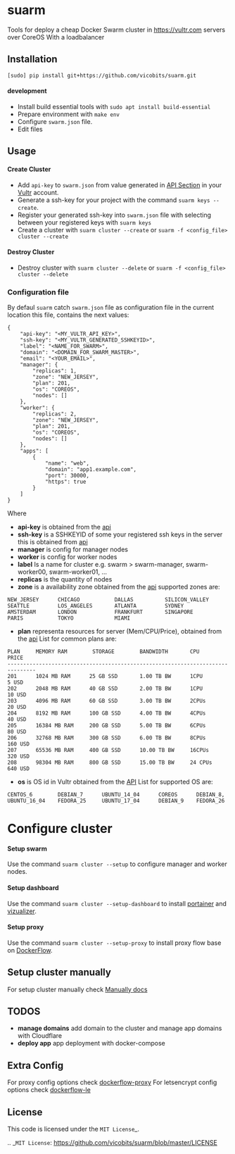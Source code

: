 # suarm

Tools for deploy a cheap Docker Swarm cluster in https://vultr.com servers over CoreOS
With a loadbalancer

## Installation

`[sudo] pip install git+https://github.com/vicobits/suarm.git`

#### development
  - Install build essential tools with `sudo apt install build-essential`
  - Prepare environment with `make env`
  - Configure  `swarm.json` file.
  - Edit files

## Usage

#### Create Cluster
  - Add `api-key` to `swarm.json` from value generated in [API Section](https://my.vultr.com/settings/#settingsapi) in
    your [Vultr](https://vultr.com) account.
  - Generate a ssh-key for your project with the command `suarm keys --create`.
  - Register your generated ssh-key into `swarm.json` file with selecting between your registered keys with `suarm keys`
  - Create a cluster with `suarm cluster --create` or `suarm -f <config_file> cluster --create`

#### Destroy Cluster
  - Destroy cluster with `suarm cluster --delete` or `suarm -f <config_file> cluster --delete`

### Configuration file

By defaul `suarm` catch `swarm.json` file as configuration file in the current location
this file, contains the next values:

```
{
    "api-key": "<MY_VULTR_API_KEY>",
    "ssh-key": "<MY_VULTR_GENERATED_SSHKEYID>",
    "label": "<NAME_FOR_SWARM>",
    "domain": "<DOMAIN_FOR_SWARM_MASTER>",
    "email": "<YOUR_EMAIL>",
    "manager": {
        "replicas": 1,
        "zone": "NEW_JERSEY",
        "plan": 201,
        "os": "COREOS",
        "nodes": []
    },
    "worker": {
        "replicas": 2,
        "zone": "NEW_JERSEY",
        "plan": 201,
        "os": "COREOS",
        "nodes": []
    },
    "apps": [
        {
            "name": "web",
            "domain": "app1.example.com",
            "port": 30000,
            "https": true
        }
    ]
}
```
Where
  * **api-key** is obtained from the [api](https://my.vultr.com/settings/#settingsapi)
  * **ssh-key** is a SSHKEYID of some your registered ssh keys in the server this is obtained from [api](https://api.vultr.com/v1/sshkey/list)
  * **manager** is config for manager nodes
  * **worker** is config for worker nodes
  * **label** Is a name for cluster e.g. swarm > swarm-manager, swarm-worker00, swarm-worker01, ...
  * **replicas** is the quantity of nodes
  * **zone** is a availability zone obtained from the [api](https://api.vultr.com/v1/regions/list)
  supported zones are:
  ```
  NEW_JERSEY      CHICAGO           DALLAS          SILICON_VALLEY
  SEATTLE         LOS_ANGELES       ATLANTA         SYDNEY
  AMSTERDAM       LONDON            FRANKFURT       SINGAPORE
  PARIS           TOKYO             MIAMI
  ```
  * **plan** representa resources for server (Mem/CPU/Price), obtained from the [api](https://api.vultr.com/v1/plans/list)
  List for common plans are:
  ```
  PLAN     MEMORY RAM        STORAGE        BANDWIDTH       CPU         PRICE
  -------------------------------------------------------------------------------
  201      1024 MB RAM      25 GB SSD       1.00 TB BW      1CPU        5 USD
  202      2048 MB RAM      40 GB SSD       2.00 TB BW      1CPU        10 USD
  203      4096 MB RAM      60 GB SSD       3.00 TB BW      2CPUs       20 USD
  204      8192 MB RAM      100 GB SSD      4.00 TB BW      4CPUs       40 USD
  205      16384 MB RAM     200 GB SSD      5.00 TB BW      6CPUs       80 USD
  206      32768 MB RAM     300 GB SSD      6.00 TB BW      8CPUs       160 USD
  207      65536 MB RAM     400 GB SSD      10.00 TB BW     16CPUs      320 USD
  208      98304 MB RAM     800 GB SSD      15.00 TB BW     24 CPUs     640 USD
  ```
  * **os** is OS id in Vultr obtained from the [API](https://api.vultr.com/v1/os/list)
  List for supported OS are:
  ```
  CENTOS_6        DEBIAN_7      UBUNTU_14_04      COREOS      DEBIAN_8,
  UBUNTU_16_04    FEDORA_25     UBUNTU_17_04      DEBIAN_9    FEDORA_26
  ```
# Configure cluster

#### Setup swarm
Use the command `suarm cluster --setup` to configure manager and worker nodes.

#### Setup dashboard
Use the command `suarm cluster --setup-dashboard` to install [portainer](https://portainer.io/) and [vizualizer](https://github.com/dockersamples/docker-swarm-visualizer).

#### Setup proxy
Use the command `suarm cluster --setup-proxy` to install proxy flow base on [DockerFlow](http://dockerflow.com).

## Setup cluster manually
For setup cluster manually check [Manually docs](COMMANDS.md)


## TODOS
  * **manage domains** add domain to the cluster and manage app domains with Cloudflare
  * **deploy app** app deployment with docker-compose

## Extra Config
For proxy config options check [dockerflow-proxy](http://proxy.dockerflow.com)
For letsencrypt config options check [dockerflow-le](https://github.com/n1b0r/docker-flow-proxy-letsencrypt)

License
-------
This code is licensed under the `MIT License`_.

.. _`MIT License`: https://github.com/vicobits/suarm/blob/master/LICENSE
